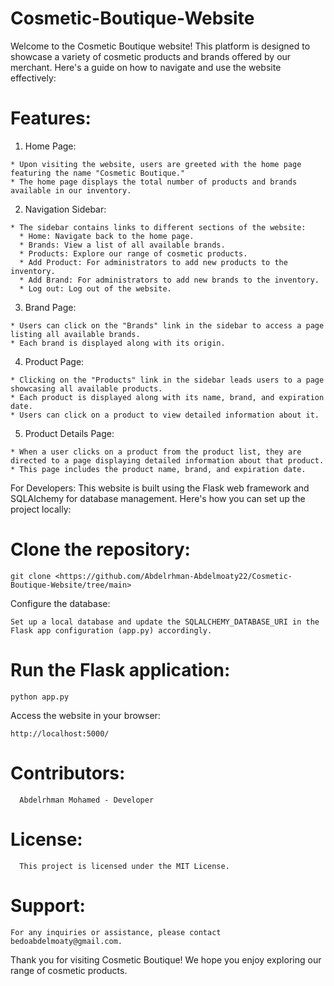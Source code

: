 # Cosmetic-Boutique-Website
Welcome to the Cosmetic Boutique website! This platform is designed to showcase a variety of cosmetic products and brands offered by our merchant. Here's a guide on how to navigate and use the website effectively:

# Features:

  1. Home Page:

    * Upon visiting the website, users are greeted with the home page featuring the name "Cosmetic Boutique."
    * The home page displays the total number of products and brands available in our inventory.
  
  2. Navigation Sidebar:

    * The sidebar contains links to different sections of the website:
      * Home: Navigate back to the home page.
      * Brands: View a list of all available brands.
      * Products: Explore our range of cosmetic products.
      * Add Product: For administrators to add new products to the inventory.
      * Add Brand: For administrators to add new brands to the inventory.
      * Log out: Log out of the website.
      
  3. Brand Page:

    * Users can click on the "Brands" link in the sidebar to access a page listing all available brands.
    * Each brand is displayed along with its origin.

  4. Product Page:

    * Clicking on the "Products" link in the sidebar leads users to a page showcasing all available products.
    * Each product is displayed along with its name, brand, and expiration date.
    * Users can click on a product to view detailed information about it.
  5. Product Details Page:

    * When a user clicks on a product from the product list, they are directed to a page displaying detailed information about that product.
    * This page includes the product name, brand, and expiration date.
    
For Developers:
This website is built using the Flask web framework and SQLAlchemy for database management. 
Here's how you can set up the project locally:

# Clone the repository:

    git clone <https://github.com/Abdelrhman-Abdelmoaty22/Cosmetic-Boutique-Website/tree/main>

Configure the database:

    Set up a local database and update the SQLALCHEMY_DATABASE_URI in the Flask app configuration (app.py) accordingly.
    
# Run the Flask application:

    python app.py
    
Access the website in your browser:

    http://localhost:5000/
    
# Contributors:

      Abdelrhman Mohamed - Developer
      
# License:

      This project is licensed under the MIT License.

# Support:

    For any inquiries or assistance, please contact bedoabdelmoaty@gmail.com.

Thank you for visiting Cosmetic Boutique! We hope you enjoy exploring our range of cosmetic products.
